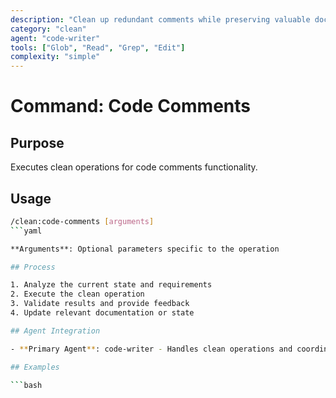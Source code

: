 ```yaml
---
description: "Clean up redundant comments while preserving valuable documentation"
category: "clean"
agent: "code-writer"
tools: ["Glob", "Read", "Grep", "Edit"]
complexity: "simple"
---
```


# Command: Code Comments

## Purpose

Executes clean operations for code comments functionality.

## Usage

```bash
/clean:code-comments [arguments]
```yaml

**Arguments**: Optional parameters specific to the operation

## Process

1. Analyze the current state and requirements
2. Execute the clean operation
3. Validate results and provide feedback
4. Update relevant documentation or state

## Agent Integration

- **Primary Agent**: code-writer - Handles clean operations and coordination

## Examples

```bash
